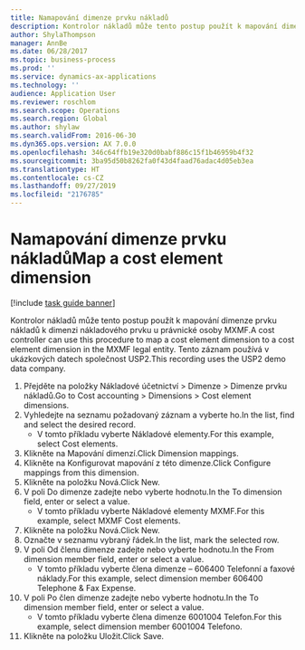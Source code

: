 ```yaml
---
title: Namapování dimenze prvku nákladů
description: Kontrolor nákladů může tento postup použít k mapování dimenze prvku nákladů k dimenzi nákladového prvku u právnické osoby MXMF.
author: ShylaThompson
manager: AnnBe
ms.date: 06/28/2017
ms.topic: business-process
ms.prod: ''
ms.service: dynamics-ax-applications
ms.technology: ''
audience: Application User
ms.reviewer: roschlom
ms.search.scope: Operations
ms.search.region: Global
ms.author: shylaw
ms.search.validFrom: 2016-06-30
ms.dyn365.ops.version: AX 7.0.0
ms.openlocfilehash: 346c64ffb19e320d0babf886c15f1b46959b4f32
ms.sourcegitcommit: 3ba95d50b8262fa0f43d4faad76adac4d05eb3ea
ms.translationtype: HT
ms.contentlocale: cs-CZ
ms.lasthandoff: 09/27/2019
ms.locfileid: "2176785"
---
```

# <a name="map-a-cost-element-dimension"></a><span data-ttu-id="1e8b6-103">Namapování dimenze prvku nákladů</span><span class="sxs-lookup"><span data-stu-id="1e8b6-103">Map a cost element dimension</span></span>

[!include [task guide banner](../../includes/task-guide-banner.md)]

<span data-ttu-id="1e8b6-104">Kontrolor nákladů může tento postup použít k mapování dimenze prvku nákladů k dimenzi nákladového prvku u právnické osoby MXMF.</span><span class="sxs-lookup"><span data-stu-id="1e8b6-104">A cost controller can use this procedure to map a cost element dimension to a cost element dimension in the MXMF legal entity.</span></span> <span data-ttu-id="1e8b6-105">Tento záznam používá v ukázkových datech společnost USP2.</span><span class="sxs-lookup"><span data-stu-id="1e8b6-105">This recording uses the USP2 demo data company.</span></span>

1. <span data-ttu-id="1e8b6-106">Přejděte na položky Nákladové účetnictví > Dimenze > Dimenze prvku nákladů.</span><span class="sxs-lookup"><span data-stu-id="1e8b6-106">Go to Cost accounting > Dimensions > Cost element dimensions.</span></span>
2. <span data-ttu-id="1e8b6-107">Vyhledejte na seznamu požadovaný záznam a vyberte ho.</span><span class="sxs-lookup"><span data-stu-id="1e8b6-107">In the list, find and select the desired record.</span></span>
    * <span data-ttu-id="1e8b6-108">V tomto příkladu vyberte Nákladové elementy.</span><span class="sxs-lookup"><span data-stu-id="1e8b6-108">For this example, select Cost elements.</span></span>  
3. <span data-ttu-id="1e8b6-109">Klikněte na Mapování dimenzí.</span><span class="sxs-lookup"><span data-stu-id="1e8b6-109">Click Dimension mappings.</span></span>
4. <span data-ttu-id="1e8b6-110">Klikněte na Konfigurovat mapování z této dimenze.</span><span class="sxs-lookup"><span data-stu-id="1e8b6-110">Click Configure mappings from this dimension.</span></span>
5. <span data-ttu-id="1e8b6-111">Klikněte na položku Nová.</span><span class="sxs-lookup"><span data-stu-id="1e8b6-111">Click New.</span></span>
6. <span data-ttu-id="1e8b6-112">V poli Do dimenze zadejte nebo vyberte hodnotu.</span><span class="sxs-lookup"><span data-stu-id="1e8b6-112">In the To dimension field, enter or select a value.</span></span>
    * <span data-ttu-id="1e8b6-113">V tomto příkladu vyberte Nákladové elementy MXMF.</span><span class="sxs-lookup"><span data-stu-id="1e8b6-113">For this example, select MXMF Cost elements.</span></span>  
7. <span data-ttu-id="1e8b6-114">Klikněte na položku Nová.</span><span class="sxs-lookup"><span data-stu-id="1e8b6-114">Click New.</span></span>
8. <span data-ttu-id="1e8b6-115">Označte v seznamu vybraný řádek.</span><span class="sxs-lookup"><span data-stu-id="1e8b6-115">In the list, mark the selected row.</span></span>
9. <span data-ttu-id="1e8b6-116">V poli Od členu dimenze zadejte nebo vyberte hodnotu.</span><span class="sxs-lookup"><span data-stu-id="1e8b6-116">In the From dimension member field, enter or select a value.</span></span>
    * <span data-ttu-id="1e8b6-117">V tomto příkladu vyberte člena dimenze – 606400 Telefonní a faxové náklady.</span><span class="sxs-lookup"><span data-stu-id="1e8b6-117">For this example, select dimension member 606400 Telephone & Fax Expense.</span></span>  
10. <span data-ttu-id="1e8b6-118">V poli Po člen dimenze zadejte nebo vyberte hodnotu.</span><span class="sxs-lookup"><span data-stu-id="1e8b6-118">In the To dimension member field, enter or select a value.</span></span>
    * <span data-ttu-id="1e8b6-119">V tomto příkladu vyberte člena dimenze 6001004 Telefon.</span><span class="sxs-lookup"><span data-stu-id="1e8b6-119">For this example, select dimension member 6001004 Telefono.</span></span>  
11. <span data-ttu-id="1e8b6-120">Klikněte na položku Uložit.</span><span class="sxs-lookup"><span data-stu-id="1e8b6-120">Click Save.</span></span>

